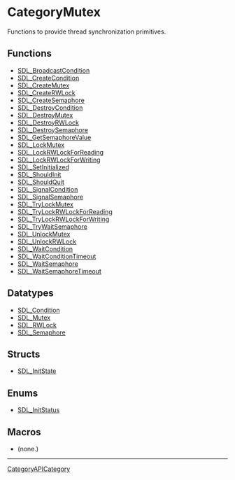 # CategoryMutex

Functions to provide thread synchronization primitives.

<!-- END CATEGORY DOCUMENTATION -->

## Functions

<!-- DO NOT HAND-EDIT CATEGORY LISTS, THEY ARE AUTOGENERATED AND WILL BE OVERWRITTEN, BASED ON TAGS IN INDIVIDUAL PAGE FOOTERS. EDIT THOSE INSTEAD. -->
<!-- BEGIN CATEGORY LIST: CategoryMutex, CategoryAPIFunction -->
- [SDL_BroadcastCondition](SDL_BroadcastCondition)
- [SDL_CreateCondition](SDL_CreateCondition)
- [SDL_CreateMutex](SDL_CreateMutex)
- [SDL_CreateRWLock](SDL_CreateRWLock)
- [SDL_CreateSemaphore](SDL_CreateSemaphore)
- [SDL_DestroyCondition](SDL_DestroyCondition)
- [SDL_DestroyMutex](SDL_DestroyMutex)
- [SDL_DestroyRWLock](SDL_DestroyRWLock)
- [SDL_DestroySemaphore](SDL_DestroySemaphore)
- [SDL_GetSemaphoreValue](SDL_GetSemaphoreValue)
- [SDL_LockMutex](SDL_LockMutex)
- [SDL_LockRWLockForReading](SDL_LockRWLockForReading)
- [SDL_LockRWLockForWriting](SDL_LockRWLockForWriting)
- [SDL_SetInitialized](SDL_SetInitialized)
- [SDL_ShouldInit](SDL_ShouldInit)
- [SDL_ShouldQuit](SDL_ShouldQuit)
- [SDL_SignalCondition](SDL_SignalCondition)
- [SDL_SignalSemaphore](SDL_SignalSemaphore)
- [SDL_TryLockMutex](SDL_TryLockMutex)
- [SDL_TryLockRWLockForReading](SDL_TryLockRWLockForReading)
- [SDL_TryLockRWLockForWriting](SDL_TryLockRWLockForWriting)
- [SDL_TryWaitSemaphore](SDL_TryWaitSemaphore)
- [SDL_UnlockMutex](SDL_UnlockMutex)
- [SDL_UnlockRWLock](SDL_UnlockRWLock)
- [SDL_WaitCondition](SDL_WaitCondition)
- [SDL_WaitConditionTimeout](SDL_WaitConditionTimeout)
- [SDL_WaitSemaphore](SDL_WaitSemaphore)
- [SDL_WaitSemaphoreTimeout](SDL_WaitSemaphoreTimeout)
<!-- END CATEGORY LIST -->

## Datatypes

<!-- DO NOT HAND-EDIT CATEGORY LISTS, THEY ARE AUTOGENERATED AND WILL BE OVERWRITTEN, BASED ON TAGS IN INDIVIDUAL PAGE FOOTERS. EDIT THOSE INSTEAD. -->
<!-- BEGIN CATEGORY LIST: CategoryMutex, CategoryAPIDatatype -->
- [SDL_Condition](SDL_Condition)
- [SDL_Mutex](SDL_Mutex)
- [SDL_RWLock](SDL_RWLock)
- [SDL_Semaphore](SDL_Semaphore)
<!-- END CATEGORY LIST -->

## Structs

<!-- DO NOT HAND-EDIT CATEGORY LISTS, THEY ARE AUTOGENERATED AND WILL BE OVERWRITTEN, BASED ON TAGS IN INDIVIDUAL PAGE FOOTERS. EDIT THOSE INSTEAD. -->
<!-- BEGIN CATEGORY LIST: CategoryMutex, CategoryAPIStruct -->
- [SDL_InitState](SDL_InitState)
<!-- END CATEGORY LIST -->

## Enums

<!-- DO NOT HAND-EDIT CATEGORY LISTS, THEY ARE AUTOGENERATED AND WILL BE OVERWRITTEN, BASED ON TAGS IN INDIVIDUAL PAGE FOOTERS. EDIT THOSE INSTEAD. -->
<!-- BEGIN CATEGORY LIST: CategoryMutex, CategoryAPIEnum -->
- [SDL_InitStatus](SDL_InitStatus)
<!-- END CATEGORY LIST -->

## Macros

<!-- DO NOT HAND-EDIT CATEGORY LISTS, THEY ARE AUTOGENERATED AND WILL BE OVERWRITTEN, BASED ON TAGS IN INDIVIDUAL PAGE FOOTERS. EDIT THOSE INSTEAD. -->
<!-- BEGIN CATEGORY LIST: CategoryMutex, CategoryAPIMacro -->
- (none.)
<!-- END CATEGORY LIST -->


----
[CategoryAPICategory](CategoryAPICategory)

